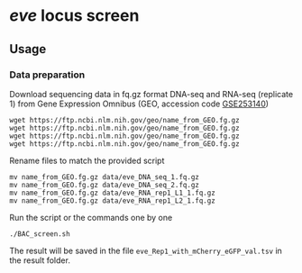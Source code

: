 # *eve* locus screen

## Usage

### Data preparation

Download sequencing data in fq.gz format DNA-seq and RNA-seq (replicate 1) from Gene Expression Omnibus (GEO, accession code [GSE253140](https://www.ncbi.nlm.nih.gov/geo/query/acc.cgi?acc=GSE253140))

```         
wget https://ftp.ncbi.nlm.nih.gov/geo/name_from_GEO.fg.gz
wget https://ftp.ncbi.nlm.nih.gov/geo/name_from_GEO.fg.gz
wget https://ftp.ncbi.nlm.nih.gov/geo/name_from_GEO.fg.gz
wget https://ftp.ncbi.nlm.nih.gov/geo/name_from_GEO.fg.gz
```

Rename files to match the provided script

```         
mv name_from_GEO.fg.gz data/eve_DNA_seq_1.fq.gz
mv name_from_GEO.fg.gz data/eve_DNA_seq_2.fq.gz
mv name_from_GEO.fg.gz data/eve_RNA_rep1_L1_1.fq.gz
mv name_from_GEO.fg.gz data/eve_RNA_rep1_L2_1.fq.gz
```

Run the script or the commands one by one

`./BAC_screen.sh`

The result will be saved in the file `eve_Rep1_with_mCherry_eGFP_val.tsv` in the result folder.

